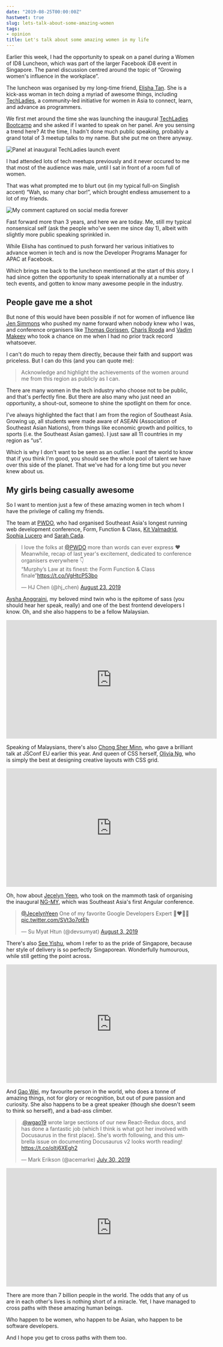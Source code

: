 ```yaml
---
date: "2019-08-25T00:00:00Z"
hastweet: true
slug: lets-talk-about-some-amazing-women
tags:
- opinion
title: Let's talk about some amazing women in my life
---
```

Earlier this week, I had the opportunity to speak on a panel during a Women of ID8 Luncheon, which was part of the larger Facebook iD8 event in Singapore. The panel discussion centred around the topic of “Growing women's influence in the workplace”.

The luncheon was organised by my long-time friend, [Elisha Tan](http://elishatan.com/). She is a kick-ass woman in tech doing a myriad of awesome things, including [TechLadies](http://www.techladies.co/), a community-led initiative for women in Asia to connect, learn, and advance as programmers.

We first met around the time she was launching the inaugural [TechLadies Bootcamp](https://www.facebook.com/elishatan/posts/10153786579902597?__xts__[0]=68.ARAIGuHneVqdsBBKeSGX9x2nGrXuPtkfUkYKFIxIRRjIFF6NWRz2GdQquxViAAnB8BQ38k0C8jpd3CfvImJnWik1trM3gjDGaJgIab9Srw4Q2rooK1MPt55z4ClyfLrijpqIyyn7Y35bbuty-dgMpes-VY_v0nIg8bsKLQLS4EpNOLUMhf9qfJhAMG9TFFjuN4CPQNgpBve8kmUrQw&__tn__=-R) and she asked if I wanted to speak on her panel. Are you sensing a trend here? At the time, I hadn't done much public speaking, probably a grand total of 3 meetup talks to my name. But she put me on there anyway.

<img src="/assets/images/posts/women-in-tech/techladies.jpg" srcset="/assets/images/posts/women-in-tech/techladies@2x.jpg 2x" alt="Panel at inaugural TechLadies launch event">

I had attended lots of tech meetups previously and it never occured to me that most of the audience was male, until I sat in front of a room full of women.

That was what prompted me to blurt out (in my typical full-on Singlish accent) “Wah, so many char bor!”, which brought endless amusement to a lot of my friends.

<img src="/assets/images/posts/women-in-tech/infamous.jpg" srcset="/assets/images/posts/women-in-tech/infamous@2x.jpg 2x" alt="My comment captured on social media forever">

Fast forward more than 3 years, and here we are today. Me, still my typical nonsensical self (ask the people who've seen me since day 1), albeit with slightly more public speaking sprinkled in.

While Elisha has continued to push forward her various initiatives to advance women in tech and is now the Developer Programs Manager for APAC at Facebook.

Which brings me back to the luncheon mentioned at the start of this story. I had since gotten the opportunity to speak internationally at a number of tech events, and gotten to know many awesome people in the industry.

## People gave me a shot

But none of this would have been possible if not for women of influence like [Jen Simmons](https://twitter.com/jensimmons) who pushed my name forward when nobody knew who I was, and conference organisers like [Thomas Gorissen](https://twitter.com/serrynaimo), [Charis Rooda](https://twitter.com/charis) and [Vadim Makeev](https://twitter.com/pepelsbey_) who took a chance on me when I had no prior track record whatsoever.

I can't do much to repay them directly, because their faith and support was priceless. But I can do this (and you can quote me):

> Acknowledge and highlight the achievements of the women around me from this region as publicly as I can.

There are many women in the tech industry who choose not to be public, and that's perfectly fine. But there are also many who just need an opportunity, a shout-out, someone to shine the spotlight on them for once.

I've always highlighted the fact that I am from the region of Southeast Asia. Growing up, all students were made aware of ASEAN (Association of Southeast Asian Nations), from things like economic growth and politics, to sports (i.e. the Southeast Asian games). I just saw all 11 countries in my region as “us”.

Which is why I don't want to be seen as an outlier. I want the world to know that if you think I'm good, you should see the whole pool of talent we have over this side of the planet. That we've had for a long time but you never knew about us.

## My girls being casually awesome

So I want to mention just a few of these amazing women in tech whom I have the privilege of calling my friends.

The team at [PWDO](https://www.pwdo.org/), who had organised Southeast Asia's longest running web development conference, Form, Function & Class, [Kit Valmadrid](https://twitter.com/sinongkit), [Sophia Lucero](https://twitter.com/sofimi) and [Sarah Cada](https://twitter.com/sarahcada).

<blockquote class="twitter-tweet"><p lang="en" dir="ltr">I love the folks at <a href="https://twitter.com/PWDO?ref_src=twsrc%5Etfw">@PWDO</a> more than words can ever express ❤️<br>Meanwhile, recap of last year&#39;s excitement, dedicated to conference organisers everywhere 👇<br>“Murphy’s Law at its finest: the Form Function &amp; Class finale”<a href="https://t.co/VgHtcP53bo">https://t.co/VgHtcP53bo</a></p>&mdash; HJ Chen (@hj_chen) <a href="https://twitter.com/hj_chen/status/1164728301891416064?ref_src=twsrc%5Etfw">August 23, 2019</a></blockquote>

[Aysha Anggraini](https://twitter.com/RenettaRenula), my beloved mind twin who is the epitome of sass (you should hear her speak, really) and one of the best frontend developers I know. Oh, and she also happens to be a fellow Malaysian.

<iframe width="560" height="315" src="https://www.youtube.com/embed/duXP9J_jaNo" frameborder="0" allow="autoplay; encrypted-media" allowfullscreen></iframe>

Speaking of Malaysians, there's also [Chong Sher Minn](https://twitter.com/piratefsh), who gave a brilliant talk at JSConf EU earlier this year. And queen of CSS herself, [Olivia Ng](https://twitter.com/meowlivia_), who is simply the best at designing creative layouts with CSS grid.

<iframe width="560" height="315" src="https://www.youtube.com/embed/nC5q5JxLjnY" frameborder="0" allow="autoplay; encrypted-media" allowfullscreen></iframe>

Oh, how about [Jecelyn Yeen](https://twitter.com/JecelynYeen), who took on the mammoth task of organising the inaugural [NG-MY](https://2019.ng-my.org/), which was Southeast Asia's first Angular conference.

<blockquote class="twitter-tweet"><p lang="en" dir="ltr"><a href="https://twitter.com/JecelynYeen?ref_src=twsrc%5Etfw">@JecelynYeen</a> One of my favorite Google Developers Expert 💛❤💜💙 <a href="https://t.co/SVt3o7otEh">pic.twitter.com/SVt3o7otEh</a></p>&mdash; Su Myat Htun (@devsumyat) <a href="https://twitter.com/devsumyat/status/1157585146532384770?ref_src=twsrc%5Etfw">August 3, 2019</a></blockquote> 

There's also [See Yishu](https://twitter.com/yishusee), whom I refer to as the pride of Singapore, because her style of delivery is so perfectly Singaporean. Wonderfully humourous, while still getting the point across.

<iframe width="560" height="315" src="https://www.youtube.com/embed/pEVGAn2qNtU" frameborder="0" allow="autoplay; encrypted-media" allowfullscreen></iframe>

And [Gao Wei](https://twitter.com/wgao19), my favourite person in the world, who does a tonne of amazing things, not for glory or recognition, but out of pure passion and curiosity. She also happens to be a great speaker (though she doesn't seem to think so herself), and a bad-ass climber.

<blockquote class="twitter-tweet"><p lang="en" dir="ltr">.<a href="https://twitter.com/wgao19?ref_src=twsrc%5Etfw">@wgao19</a> wrote large sections of our new React-Redux docs, and has done a fantastic job (which I think is what got her involved with Docusaurus in the first place). She&#39;s worth following, and this umbrella issue on documenting Docusaurus v2 looks worth reading! <a href="https://t.co/oltj6XEgh2">https://t.co/oltj6XEgh2</a></p>&mdash; Mark Erikson (@acemarke) <a href="https://twitter.com/acemarke/status/1156012102114430981?ref_src=twsrc%5Etfw">July 30, 2019</a></blockquote>

<iframe width="560" height="315" src="https://www.youtube.com/embed/lfsNtDEcw5E" frameborder="0" allow="autoplay; encrypted-media" allowfullscreen></iframe>

There are more than 7 billion people in the world. The odds that any of us are in each other's lives is nothing short of a miracle. Yet, I have managed to cross paths with these amazing human beings.

Who happen to be women, who happen to be Asian, who happen to be software developers.

And I hope you get to cross paths with them too.
